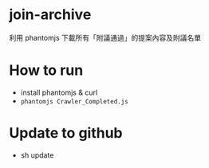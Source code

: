 # join-archive
利用 phantomjs 下載所有「附議通過」的提案內容及附議名單

# How to run
 -   install phantomjs & curl
 -   `phantomjs Crawler_Completed.js`

# Update to github
 -   sh update
